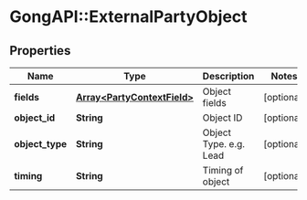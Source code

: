 # GongAPI::ExternalPartyObject

## Properties
Name | Type | Description | Notes
------------ | ------------- | ------------- | -------------
**fields** | [**Array&lt;PartyContextField&gt;**](PartyContextField.md) | Object fields | [optional] 
**object_id** | **String** | Object ID | [optional] 
**object_type** | **String** | Object Type. e.g. Lead | [optional] 
**timing** | **String** | Timing of object | [optional] 

